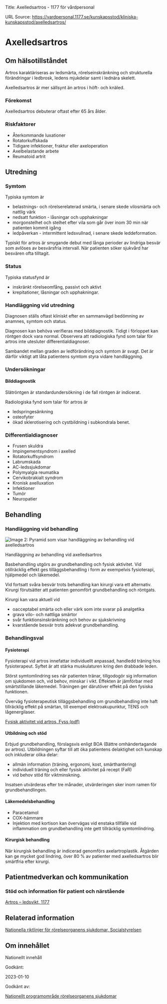 Title: Axelledsartros - 1177 för vårdpersonal

URL Source: https://vardpersonal.1177.se/kunskapsstod/kliniska-kunskapsstod/axelledsartros/

Axelledsartros
==============

Om hälsotillståndet
-------------------

Artros karaktäriseras av ledsmärta, rörelseinskränkning och strukturella förändringar i ledbrosk, ledens mjukdelar samt i lednära skelett.

Axelledsartros är mer sällsynt än artros i höft- och knäled.

### Förekomst

Axelledsartros debuterar oftast efter 65 års ålder.

### Riskfaktorer

*   Återkommande luxationer 
*   Rotatorkuffskada
*   Tidigare infektioner, fraktur eller axeloperation 
*   Axelbelastande arbete
*   Reumatoid artrit

Utredning
---------

### Symtom

Typiska symtom är

*   belastnings- och rörelserelaterad smärta, i senare skede vilosmärta och nattlig värk 
*   nedsatt funktion - låsningar och upphakningar
*   morgonstelhet och stelhet efter vila som går över inom 30 min när patienten kommit igång 
*   ledpåverkan - intermittent ledsvullnad, i senare skede leddeformation.

Typiskt för artros är smygande debut med långa perioder av lindriga besvär som avlöses av besvärsfria intervall. När patienten söker sjukvård har besvären ofta tilltagit.

### Status

Typiska statusfynd är

*   inskränkt rörelseomfång, passivt och aktivt 
*   krepitationer, låsningar och upphakningar.

### Handläggning vid utredning

Diagnosen ställs oftast kliniskt efter en sammanvägd bedömning av anamnes, symtom och status.

Diagnosen kan behöva verifieras med bilddiagnostik. Tidigt i förloppet kan röntgen dock vara normal. Observera att radiologiska fynd som talar för artros inte utesluter differentialdiagnoser.

Sambandet mellan graden av ledförändring och symtom är svagt. Det är därför viktigt att låta patientens symtom styra vidare handläggning.

### Undersökningar

#### Bilddiagnostik

Slätröntgen är standardundersökning i de fall röntgen är indicerat.

Radiologiska fynd som talar för artros är

*   ledspringesänkning
*   osteofyter
*   ökad sklerotisering och cystbildning i subkondrala benet.

### Differentialdiagnoser

*   Frusen skuldra
*   Impingementsyndrom i axelled
*   Rotatorkuffsyndrom 
*   Labrumskada 
*   AC-ledssjukdomar
*   Polymyalgia reumatika 
*   Cervikobrakialt syndrom 
*   Kronisk axelluxation
*   Infektioner 
*   Tumör
*   Neuropatier

Behandling
----------

### Handläggning vid behandling

![Image 2: Pyramid som visar handläggning av behandling vid axelledsartros](https://vardpersonal.1177.se/contentassets/ddbf934b0dbf434d9535863f3f2a7352/behandlingspyramid-vid-artros.png?saved=2024-06-11+02:44&preset=low-res)

Handläggning av behandling vid axelledsartros

Basbehandling utgörs av grundbehandling och fysisk aktivitet. Vid otillräcklig effekt ges tilläggsbehandling i form av exempelvis fysioterapi, hjälpmedel och läkemedel.

Vid fortsatt svåra besvär trots behandling kan kirurgi vara ett alternativ. Kirurgi förutsätter att patienten genomfört grundbehandling och röntgats.

Kirurgi kan vara aktuell vid

*   oacceptabel smärta och eller värk som inte svarar på analgetika
*   grava vilo- och nattliga smärtor
*   svår funktionsinskränkning och behov av sjukskrivning
*   kvarstående besvär trots adekvat grundbehandling.

### Behandlingsval

#### Fysioterapi

Fysioterapi vid artros innefattar individuellt anpassad, handledd träning hos fysioterapeut. Syftet är att stärka muskulaturen kring den drabbade leden.

Störst symtomlindring ses när patienten tränar, tillgodogör sig information om sjukdomen och, vid behov, minskar i vikt. Effekten är jämförbar med smärtstillande läkemedel. Träningen ger därutöver effekt på den fysiska funktionen.

Överväg fysioterapeutisk tilläggsbehandling om grundbehandling inte haft tillräcklig effekt på smärtan, till exempel elektroakupunktur, TENS och lågenergilaser.

[Fysisk aktivitet vid artros, Fyss (pdf)](http://www.fyss.se/wp-content/uploads/2017/09/Artros.pdf)

#### Utbildning och stöd

Erbjud grundbehandling, förslagsvis enligt BOA (Bättre omhändertagande av artros). Utbildningen syftar till att öka patientens delaktighet och kunskap och inkluderar olika delar:

*   allmän information (träning, ergonomi, kost, smärthantering)
*   individuell träning och eller fysisk aktivitet på recept (FaR)
*   vid behov stöd för viktminskning.

Insatsen utvärderas efter tre månader, utvärderingen sker inom ramen för grundbehandlingen.

#### Läkemedelsbehandling

*   Paracetamol
*   COX-hämmare
*   Injektion med kortison kan övervägas vid enstaka tillfälle vid inflammation om grundbehandling inte gett tillräcklig symtomlindring.

#### Kirurgisk behandling

När kirurgisk behandling är indicerad genomförs axelartroplastik. Åtgärden kan ge mycket god lindring, över 80 % av patienter med axelledsartros blir smärtfria efter kirurgi.

Patientmedverkan och kommunikation
----------------------------------

### Stöd och information för patient och närstående

[Artros – ledsvikt, 1177](https://www.1177.se/sjukdomar--besvar/skelett-leder-och-muskler/leder/artros---ledsvikt/)

Relaterad information
---------------------

[Nationella riktlinjer för rörelseorganens sjukdomar, Socialstyrelsen](https://www.socialstyrelsen.se/kunskapsstod-och-regler/regler-och-riktlinjer/nationella-riktlinjer/riktlinjer-och-utvarderingar/rorelseorganens-sjukdomar/)

Om innehållet
-------------

Nationellt innehåll

Godkänt:

2023-01-10

Godkänt av:

[Nationellt programområde rörelseorganens sjukdomar](https://kunskapsstyrningvard.se/kunskapsstyrningvard/programomradenochsamverkansgrupper/nationellaprogramomraden/npororelseorganenssjukdomar.56460.html)

